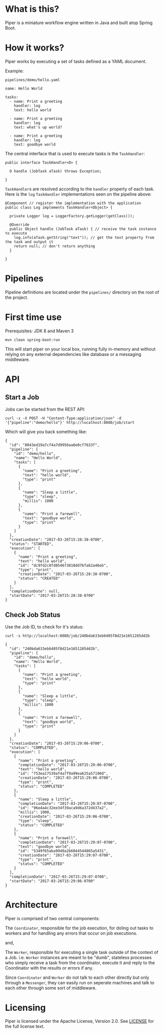 # What is this?

Piper is a miniature workflow engine written in Java and built atop Spring Boot.

# How it works? 

Piper works by executing a set of tasks defined as a YAML document. 

Example:

`pipelines/demo/hello.yaml`

```
name: Hello World
    
tasks: 
  - name: Print a greeting
    handler: log
    text: hello world
    
  - name: Print a greeting
    handler: log
    text: what's up world?
    
  - name: Print a greeting
    handler: log
    text: goodbye world
```

The central interface that is used to execute tasks is the `TaskHandler`:

```
public interface TaskHandler<O> {

  O handle (JobTask aTask) throws Exception;
  
}
```

`TaskHandler`s are resolved according to the `handler` property of each task. Here is the `log` `TaskHandler` implementations seen on the pipeline above: 

```
@Component // register the implementation with the application
public class Log implements TaskHandler<Object> {

  private Logger log = LoggerFactory.getLogger(getClass());

  @Override
  public Object handle (JobTask aTask) { // receive the task instance to execute
    log.info(aTask.getString("text")); // get the text property from the task and output it
    return null; // don't return anything
  }

}
``` 

# Pipelines

Pipeline definitions are located under the `pipelines/` directory on the root of the project.

# First time use

Prerequisites: JDK 8 and Maven 3

`mvn clean spring-boot:run` 

This will start piper on your local box, running fully in-memory and without relying on any external dependencies like database or a messaging middleware. 

# API

## Start a Job 

Jobs can be started from the REST API: 

```
curl -s -X POST -H "Content-Type:application/json" -d '{"pipeline":"demo/hello"}' http://localhost:8080/job/start
```

Which will give you back something like: 

```
{
  "id": "8043ed19a7cf4a7d9956aa6e0cf7633f",
  "pipeline": {
    "id": "demo/hello",
    "name": "Hello World",
    "tasks": [
      {
        "name": "Print a greeting",
        "text": "hello world",
        "type": "print"
      },
      {
        "name": "Sleep a little",
        "type": "sleep",
        "millis": 1000
      },
      {
        "name": "Print a farewell",
        "text": "goodbye world",
        "type": "print"
      }
    ]
  },
  "creationDate": "2017-03-26T15:28:38-0700",
  "status": "STARTED",
  "execution": [
    {
      "name": "Print a greeting",
      "text": "hello world",
      "id": "dc9fd2c8fd854673818dd7bfa62a46eb",
      "type": "print",
      "creationDate": "2017-03-26T15:28:38-0700",
      "status": "CREATED"
    }
  ],
  "completionDate": null,
  "startDate": "2017-03-26T15:28:38-0700"
}

```

## Check Job Status

Use the Job ID, to check for it's status:

```
curl -s http://localhost:8080/job/240bda633eb6405f8d21e1651285dd2b 
```

```
{
  "id": "240bda633eb6405f8d21e1651285dd2b",
  "pipeline": {
    "id": "demo/hello",
    "name": "Hello World",
    "tasks": [
      {
        "name": "Print a greeting",
        "text": "hello world",
        "type": "print"
      },
      {
        "name": "Sleep a little",
        "type": "sleep",
        "millis": 1000
      },
      {
        "name": "Print a farewell",
        "text": "goodbye world",
        "type": "print"
      }
    ]
  },
  "creationDate": "2017-03-26T15:29:06-0700",
  "status": "COMPLETED",
  "execution": [
    {
      "name": "Print a greeting",
      "completionDate": "2017-03-26T15:29:06-0700",
      "text": "hello world",
      "id": "753ea17539af4a7f9a99ea625a57190d",
      "creationDate": "2017-03-26T15:29:06-0700",
      "type": "print",
      "status": "COMPLETED"
    },
    {
      "name": "Sleep a little",
      "completionDate": "2017-03-26T15:29:07-0700",
      "id": "96e4a4c32ee34f39aca9d6a372d437a2",
      "millis": 1000,
      "creationDate": "2017-03-26T15:29:06-0700",
      "type": "sleep",
      "status": "COMPLETED"
    },
    {
      "name": "Print a farewell",
      "completionDate": "2017-03-26T15:29:07-0700",
      "text": "goodbye world",
      "id": "5349f65aba9940a2b6044544865a5431",
      "creationDate": "2017-03-26T15:29:07-0700",
      "type": "print",
      "status": "COMPLETED"
    }
  ],
  "completionDate": "2017-03-26T15:29:07-0700",
  "startDate": "2017-03-26T15:29:06-0700"
}
```


# Architecture

Piper is comprised of two central components: 

The `Coordinator`, responsible for the job execution, for doling out tasks to workers and for handling any errors that occur on job executions. 

and, 

The `Worker`, responsible for executing a single task outside of the context of a Job. i.e. `Worker` instances are meant to be "dumb", stateless processes who simply receive a task from the coordinator, execute it and reply to the Coordinator with the results or errors if any.

Since `Coordinator` and `Worker` do not talk to each other directly but only through a `Messenger`, they can easily run on seperate machines and talk to each other through some sort of middleware.  

# Licensing

Piper is licensed under the Apache License, Version 2.0. See [LICENSE](https://github.com/creactiviti/piper/blob/master/LICENSE) for the full license text.

